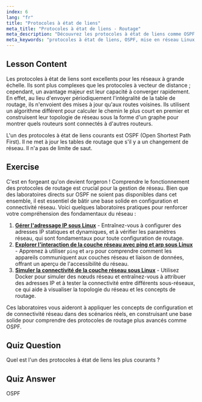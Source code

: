 ```yaml
---
index: 6
lang: "fr"
title: "Protocoles à état de liens"
meta_title: "Protocoles à état de liens - Routage"
meta_description: "Découvrez les protocoles à état de liens comme OSPF pour les grands réseaux. Comprenez leur convergence rapide et comment ils mettent à jour les tables de routage. Commencez votre parcours de mise en réseau Linux !"
meta_keywords: "protocoles à état de liens, OSPF, mise en réseau Linux, protocoles de routage, topologie de réseau, débutant"
---
```


## Lesson Content

Les protocoles à état de liens sont excellents pour les réseaux à grande échelle. Ils sont plus complexes que les protocoles à vecteur de distance ; cependant, un avantage majeur est leur capacité à converger rapidement. En effet, au lieu d'envoyer périodiquement l'intégralité de la table de routage, ils n'envoient des mises à jour qu'aux routes voisines. Ils utilisent un algorithme différent pour calculer le chemin le plus court en premier et construisent leur topologie de réseau sous la forme d'un graphe pour montrer quels routeurs sont connectés à d'autres routeurs.

L'un des protocoles à état de liens courants est OSPF (Open Shortest Path First). Il ne met à jour les tables de routage que s'il y a un changement de réseau. Il n'a pas de limite de saut.

## Exercise

C'est en forgeant qu'on devient forgeron ! Comprendre le fonctionnement des protocoles de routage est crucial pour la gestion de réseau. Bien que des laboratoires directs sur OSPF ne soient pas disponibles dans cet ensemble, il est essentiel de bâtir une base solide en configuration et connectivité réseau. Voici quelques laboratoires pratiques pour renforcer votre compréhension des fondamentaux du réseau :

1. **[Gérer l'adressage IP sous Linux](https://labex.io/fr/labs/comptia-manage-ip-addressing-in-linux-592736)** - Entraînez-vous à configurer des adresses IP statiques et dynamiques, et à vérifier les paramètres réseau, qui sont fondamentaux pour toute configuration de routage.
2. **[Explorer l'interaction de la couche réseau avec ping et arp sous Linux](https://labex.io/fr/labs/comptia-explore-network-layer-interaction-with-ping-and-arp-in-linux-592746)** - Apprenez à utiliser `ping` et `arp` pour comprendre comment les appareils communiquent aux couches réseau et liaison de données, offrant un aperçu de l'accessibilité du réseau.
3. **[Simuler la connectivité de la couche réseau sous Linux](https://labex.io/fr/labs/comptia-simulate-network-layer-connectivity-in-linux-592752)** - Utilisez Docker pour simuler des nœuds réseau et entraînez-vous à attribuer des adresses IP et à tester la connectivité entre différents sous-réseaux, ce qui aide à visualiser la topologie du réseau et les concepts de routage.

Ces laboratoires vous aideront à appliquer les concepts de configuration et de connectivité réseau dans des scénarios réels, en construisant une base solide pour comprendre des protocoles de routage plus avancés comme OSPF.

## Quiz Question

Quel est l'un des protocoles à état de liens les plus courants ?

## Quiz Answer

OSPF
